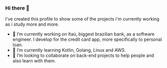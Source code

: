 ### Hi there 👋

I've created this profile to show some of the projects i'm currently working as i study more and more.

- 🔭 I’m currently working on Itaú, biggest brazilian bank, as a software engineer. I develop for the credit card app, more specifically to personal loan.
- 🌱 I’m currently learning Kotlin, Golang, Linux and AWS.
- 👯 I’m looking to collaborate on back-end projects to help people and also learn with them.

<!--
**JoaoPedroMC/JoaoPedroMC** is a ✨ _special_ ✨ repository because its `README.md` (this file) appears on your GitHub profile.

Here are some ideas to get you started:

- 🔭 I’m currently working on ...
- 🌱 I’m currently learning ...
- 👯 I’m looking to collaborate on ...
- 🤔 I’m looking for help with ...
- 💬 Ask me about ...
- 📫 How to reach me: ...
- 😄 Pronouns: ...
- ⚡ Fun fact: ...
-->
